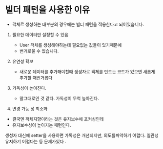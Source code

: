 
# 빌더 패턴을 사용한 이유
- 객체르 생성하는 대부분의 경우에는 빌더 패턴을 적용한다고 되어있습니다.
1. 필요한 데이터만 설정할 수 있음
    - User 객체를 생성해야하는데 필요없는 값들이 있기때문에
    - 번거로울 수 있습니다. 
2. 유연성 확보 
   - 새로운 데이터를 추가해야할때 생성자로 객체를 만드는 코드가 있으면 새롭게 추가할 때번거롭다

3. 가독성이 높아진다. 
   - 말그대로인 것 같다. 가독성이 무척 높아진다.

4. 변경 가능 성 최소화 
 - 결국엔 객체지향이라는 것은 유지보수에 포커싱인데 
 - 유지보수성이 높아지는 패턴인다. 


생성자 대신에 setter을 사용하면 가독성은 개선되지만, 의도를파악하기 어렵다. 
일관성 유지하기 어렵다는 등 문제가있다 .